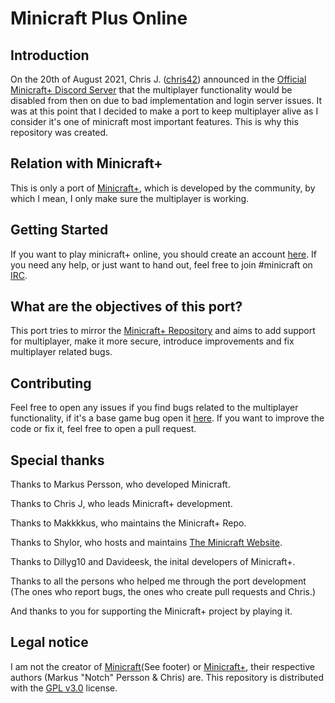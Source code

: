 # Minicraft Plus Online
## Introduction
On the 20th of August 2021, Chris J. ([chris42](https://github.com/chrisj42)) announced in the [Official Minicraft+ Discord Server](https://discord.gg/JyvFcRBguE) that the multiplayer functionality would be disabled from then on due to bad implementation and login server issues. It was at this point that I decided to make a port to keep multiplayer alive as I consider it's one of minicraft most important features. This is why this repository was created.
## Relation with Minicraft+
This is only a port of [Minicraft+](https://github.com/chrisj42/minicraft-plus-revived), which is developed by the community, by which I mean, I only make sure the multiplayer is working.
## Getting Started
If you want to play minicraft+ online, you should create an account [here](https://minicraft.slowflow.ml).
If you need any help, or just want to hand out, feel free to join #minicraft on [IRC](https://irc.slowflow.ml:2083).
## What are the objectives of this port?
This port tries to mirror the [Minicraft+ Repository](https://github.com/chrisj42/minicraft-plus-revived) and aims to add support for multiplayer, make it more secure, introduce improvements and fix multiplayer related bugs.
## Contributing
Feel free to open any issues if you find bugs related to the multiplayer functionality, if it's a base game bug open it [here](https://github.com/chrisj42/minicraft-plus-revived/issues).
If you want to improve the code or fix it, feel free to open a pull request.
## Special thanks
Thanks to Markus Persson, who developed Minicraft.

Thanks to Chris J, who leads Minicraft+ development.

Thanks to Makkkkus, who maintains the Minicraft+ Repo.

Thanks to Shylor, who hosts and maintains [The Minicraft Website](https://playminicraft.com/).

Thanks to Dillyg10 and Davideesk, the inital developers of Minicraft+.

Thanks to all the persons who helped me through the port development (The ones who report bugs, the ones who create pull requests and Chris.)

And thanks to you for supporting the Minicraft+ project by playing it.

## Legal notice
I am not the creator of [Minicraft](https://playminicraft.com/)(See footer) or [Minicraft+](https://github.com/chrisj42/minicraft-plus-revived), their respective authors (Markus "Notch" Persson & Chris) are. This repository is distributed with the [GPL v3.0](https://www.gnu.org/licenses/gpl-3.0.en.html) license.
